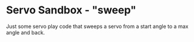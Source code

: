 # Servo Sandbox - "sweep"

Just some servo play code that sweeps a servo from a start angle to a max angle and back.